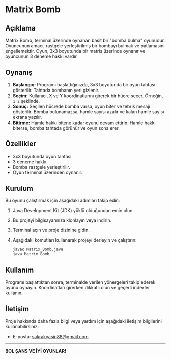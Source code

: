 # Matrix Bomb

## Açıklama

Matrix Bomb, terminal üzerinde oynanan basit bir "bomba bulma" oyunudur. Oyuncunun amacı, rastgele yerleştirilmiş bir bombayı bulmak ve patlamasını engellemektir. Oyun, 3x3 boyutunda bir matris üzerinde oynanır ve oyuncunun 3 deneme hakkı vardır.

## Oynanış

1. **Başlangıç:** Programı başlattığınızda, 3x3 boyutunda bir oyun tahtası gösterilir. Tahtada bombanın yeri gizlenir.
2. **Seçim:** Kullanıcı, X ve Y koordinatlarını girerek bir hücre seçer. Örneğin, `1 2` şeklinde.
3. **Sonuç:** Seçilen hücrede bomba varsa, oyun biter ve tebrik mesajı gösterilir. Bomba bulunamazsa, hamle sayısı azalır ve kalan hamle sayısı ekrana yazılır.
4. **Bitirme:** Hamle hakkı bitene kadar oyunu devam ettirin. Hamle hakkı biterse, bomba tahtada görünür ve oyun sona erer.

## Özellikler

- 3x3 boyutunda oyun tahtası.
- 3 deneme hakkı.
- Bomba rastgele yerleştirilir.
- Oyun terminal üzerinden oynanır.

## Kurulum

Bu oyunu çalıştırmak için aşağıdaki adımları takip edin:

1. Java Development Kit (JDK) yüklü olduğundan emin olun.
2. Bu projeyi bilgisayarınıza klonlayın veya indirin.
3. Terminal açın ve proje dizinine gidin.
4. Aşağıdaki komutları kullanarak projeyi derleyin ve çalıştırın:

    ```bash
    javac Matrix_Bomb.java
    java Matrix_Bomb
    ```

## Kullanım

Programı başlattıktan sonra, terminalde verilen yönergeleri takip ederek oyunu oynayın. Koordinatları girerken dikkatli olun ve geçerli indexler kullanın.

## İletişim

Proje hakkında daha fazla bilgi veya yardım için aşağıdaki iletişim bilgilerini kullanabilirsiniz:

- E-posta: sakrakyasin88@gmail.com

---

**BOL ŞANS VE İYİ OYUNLAR!**
